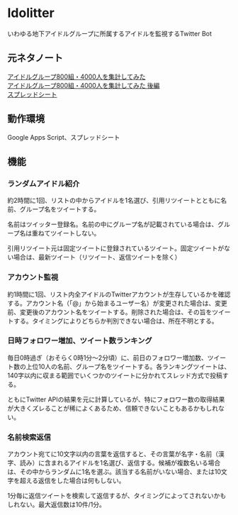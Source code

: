 # Idolitter
いわゆる地下アイドルグループに所属するアイドルを監視するTwitter Bot

## 元ネタノート
[アイドルグループ800組・4000人を集計してみた](https://note.com/roudainet/n/n6c1082ae5781)  
[アイドルグループ800組・4000人を集計してみた 後編](https://note.com/roudainet/n/n69c151f82edf)  
[スプレッドシート](https://docs.google.com/spreadsheets/d/1-WiWZ9VZ9r9Pr8UoHNeEBKx0TDzIqlFeEfm8mJXYKfQ/edit#gid=1649831763)

## 動作環境
Google Apps Script、スプレッドシート

## 機能
### ランダムアイドル紹介
約2時間に1回、リストの中からアイドルを1名選び、引用リツイートとともに名前、グループ名をツイートする。

名前はツイッター登録名。名前の中にグループ名が記載されている場合は、グループ名は重ねてツイートしない。

引用リツイート元は固定ツイートに登録されているツイート。固定ツイートがない場合は、最新ツイート（リツイート、返信ツイートを除く）

### アカウント監視
約1時間に1回、リスト内全アイドルのTwitterアカウントが生存しているかを確認する。アカウント名（「@」から始まるユーザー名）が変更された場合は、変更前、変更後のアカウント名をツイートする。削除された場合は、その旨をツイートする。タイミングによりどちらか判別できない場合は、所在不明とする。

### 日時フォロワー増加、ツイート数ランキング
毎日0時過ぎ（おそらく0時1分～2分頃）に、前日のフォロワー増加数、ツイート数の上位10人の名前、グループ名をツイートする。各ランキングツイートは、140字以内に収まる範囲でいくつかのツイートに分かれてスレッド方式で投稿する。

ともにTwitter APIの結果を元に計算しているが、特にフォロワー数の取得結果が大きくズレることが稀によくあるため、信頼できないこともあるかもしれない。

### 名前検索返信
アカウント宛てに10文字以内の言葉を返信すると、その言葉が名字・名前（漢字、読み）に含まれるアイドルを1名選び、返信する。候補が複数名いる場合は、その中からランダムに1名を選ぶ。該当する名前がいない場合、または10文字を超える返信をした場合は何もしない。

1分毎に返信ツイートを検索して返信するが、タイミングによってされないかもしれない。最大返信数は10件/1分。
